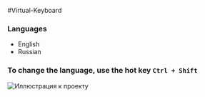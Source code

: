 #Virtual-Keyboard

### Languages
- English
- Russian

### To change the language, use the hot key `Ctrl + Shift`

![Иллюстрация к проекту](https://github.com/nkr413/virtual-keyboard/blob/main/markdown-pic/pic.png)